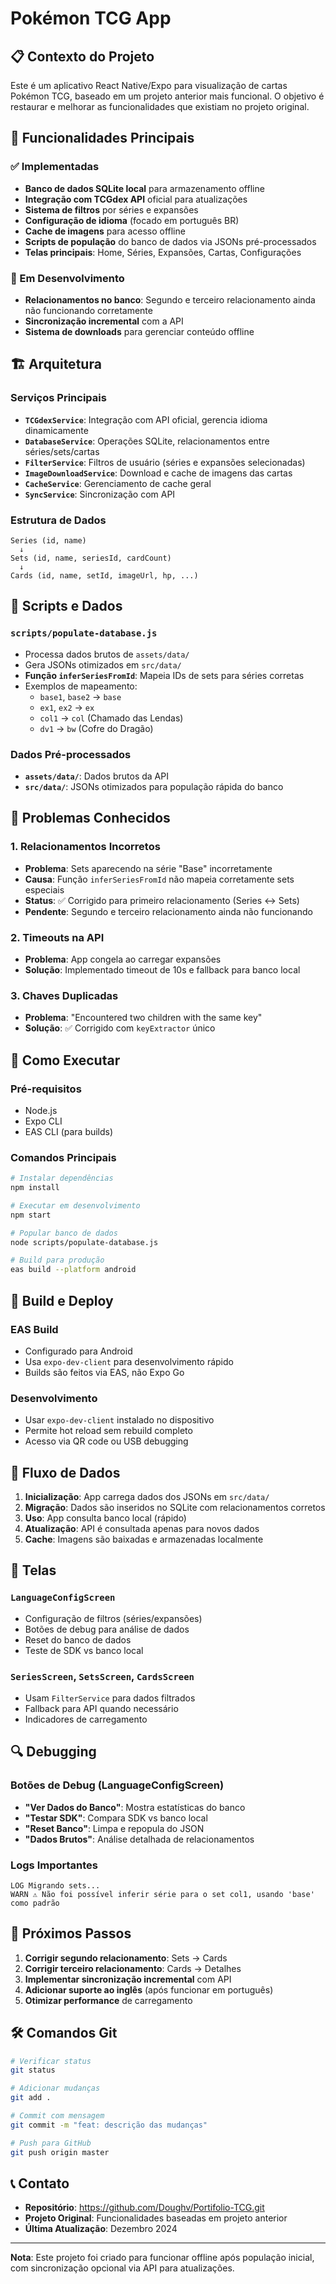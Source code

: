 # Pokémon TCG App

## 📋 Contexto do Projeto

Este é um aplicativo React Native/Expo para visualização de cartas Pokémon TCG, baseado em um projeto anterior mais funcional. O objetivo é restaurar e melhorar as funcionalidades que existiam no projeto original.

## 🎯 Funcionalidades Principais

### ✅ Implementadas
- **Banco de dados SQLite local** para armazenamento offline
- **Integração com TCGdex API** oficial para atualizações
- **Sistema de filtros** por séries e expansões
- **Configuração de idioma** (focado em português BR)
- **Cache de imagens** para acesso offline
- **Scripts de população** do banco de dados via JSONs pré-processados
- **Telas principais**: Home, Séries, Expansões, Cartas, Configurações

### 🔄 Em Desenvolvimento
- **Relacionamentos no banco**: Segundo e terceiro relacionamento ainda não funcionando corretamente
- **Sincronização incremental** com a API
- **Sistema de downloads** para gerenciar conteúdo offline

## 🏗️ Arquitetura

### Serviços Principais
- **`TCGdexService`**: Integração com API oficial, gerencia idioma dinamicamente
- **`DatabaseService`**: Operações SQLite, relacionamentos entre séries/sets/cartas
- **`FilterService`**: Filtros de usuário (séries e expansões selecionadas)
- **`ImageDownloadService`**: Download e cache de imagens das cartas
- **`CacheService`**: Gerenciamento de cache geral
- **`SyncService`**: Sincronização com API

### Estrutura de Dados
```
Series (id, name) 
  ↓
Sets (id, name, seriesId, cardCount)
  ↓  
Cards (id, name, setId, imageUrl, hp, ...)
```

## 🔧 Scripts e Dados

### `scripts/populate-database.js`
- Processa dados brutos de `assets/data/`
- Gera JSONs otimizados em `src/data/`
- **Função `inferSeriesFromId`**: Mapeia IDs de sets para séries corretas
- Exemplos de mapeamento:
  - `base1`, `base2` → `base`
  - `ex1`, `ex2` → `ex`
  - `col1` → `col` (Chamado das Lendas)
  - `dv1` → `bw` (Cofre do Dragão)

### Dados Pré-processados
- **`assets/data/`**: Dados brutos da API
- **`src/data/`**: JSONs otimizados para população rápida do banco

## 🐛 Problemas Conhecidos

### 1. Relacionamentos Incorretos
- **Problema**: Sets aparecendo na série "Base" incorretamente
- **Causa**: Função `inferSeriesFromId` não mapeia corretamente sets especiais
- **Status**: ✅ Corrigido para primeiro relacionamento (Series ↔ Sets)
- **Pendente**: Segundo e terceiro relacionamento ainda não funcionando

### 2. Timeouts na API
- **Problema**: App congela ao carregar expansões
- **Solução**: Implementado timeout de 10s e fallback para banco local

### 3. Chaves Duplicadas
- **Problema**: "Encountered two children with the same key"
- **Solução**: ✅ Corrigido com `keyExtractor` único

## 🚀 Como Executar

### Pré-requisitos
- Node.js
- Expo CLI
- EAS CLI (para builds)

### Comandos Principais
```bash
# Instalar dependências
npm install

# Executar em desenvolvimento
npm start

# Popular banco de dados
node scripts/populate-database.js

# Build para produção
eas build --platform android
```

## 📱 Build e Deploy

### EAS Build
- Configurado para Android
- Usa `expo-dev-client` para desenvolvimento rápido
- Builds são feitos via EAS, não Expo Go

### Desenvolvimento
- Usar `expo-dev-client` instalado no dispositivo
- Permite hot reload sem rebuild completo
- Acesso via QR code ou USB debugging

## 🔄 Fluxo de Dados

1. **Inicialização**: App carrega dados dos JSONs em `src/data/`
2. **Migração**: Dados são inseridos no SQLite com relacionamentos corretos
3. **Uso**: App consulta banco local (rápido)
4. **Atualização**: API é consultada apenas para novos dados
5. **Cache**: Imagens são baixadas e armazenadas localmente

## 🎨 Telas

### `LanguageConfigScreen`
- Configuração de filtros (séries/expansões)
- Botões de debug para análise de dados
- Reset do banco de dados
- Teste de SDK vs banco local

### `SeriesScreen`, `SetsScreen`, `CardsScreen`
- Usam `FilterService` para dados filtrados
- Fallback para API quando necessário
- Indicadores de carregamento

## 🔍 Debugging

### Botões de Debug (LanguageConfigScreen)
- **"Ver Dados do Banco"**: Mostra estatísticas do banco
- **"Testar SDK"**: Compara SDK vs banco local
- **"Reset Banco"**: Limpa e repopula do JSON
- **"Dados Brutos"**: Análise detalhada de relacionamentos

### Logs Importantes
```
LOG Migrando sets...
WARN ⚠️ Não foi possível inferir série para o set col1, usando 'base' como padrão
```

## 📝 Próximos Passos

1. **Corrigir segundo relacionamento**: Sets → Cards
2. **Corrigir terceiro relacionamento**: Cards → Detalhes
3. **Implementar sincronização incremental** com API
4. **Adicionar suporte ao inglês** (após funcionar em português)
5. **Otimizar performance** de carregamento

## 🛠️ Comandos Git

```bash
# Verificar status
git status

# Adicionar mudanças
git add .

# Commit com mensagem
git commit -m "feat: descrição das mudanças"

# Push para GitHub
git push origin master
```

## 📞 Contato

- **Repositório**: https://github.com/Doughv/Portifolio-TCG.git
- **Projeto Original**: Funcionalidades baseadas em projeto anterior
- **Última Atualização**: Dezembro 2024

---

**Nota**: Este projeto foi criado para funcionar offline após população inicial, com sincronização opcional via API para atualizações.
